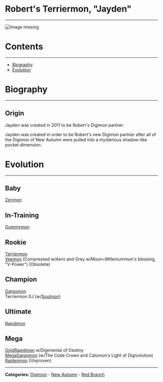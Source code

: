 # Robert's Terriermon, "Jayden"
-----
![Image missing]({{site.baseurl}}/wiki/resources/Terriermon.png)

# Contents
-----

- [Biography](#biography)
- [Evolution](#evolution)

# Biography
-----

## Origin
Jayden was created in 2011 to be Robert's Digimon partner.

Jayden was created in order to be Robert's new Digimon partner after all of the Digimon of New Autumn were pulled into a mysterious shadow-like pocket dimension.

# Evolution
-----

## Baby  
[Zerimon](http://www.wikimon.net/Zerimon)

## In-Training  
[Gummymon](http://www.wikimon.net/Gummymon)

## Rookie
[Terriermon](http://www.wikimon.net/Terriermon)  
[Veemon](http://www.wikimon.net/veemon) (Compressed w/Aero and Grey w/Moon=Milleniummon's blessing, "V-Power") (Obsolete)

## Champion
[Gargomon](http://www.wikimon.net/Galgomon)  
Terriermon XJ (w/[Soulmon](http://www.wikimon.net/Soulmon))

## Ultimate
[Rapidmon](http://www.wikimon.net/Rapidmon_Perfect)  

## Mega
[GoldRapidmon](http://www.wikimon.net/Rapidmon_Armor) w/Digimental of Destiny  
[MegaGargomon](http://www.wikimon.net/MegaGargomon) (w/The Code Crown and Calumon's Light of Digivolution)  
[Raidenmon](http://www.wikimon.net/Raidenmon) (Unproven)

-----

**Categories:** [Digimon](../categories/Digimon) - [New Autumn](../categories/New_Autumn) - [Red Branch](../categories/Red_Branch)
